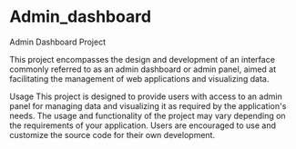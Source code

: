 # Admin_dashboard
Admin Dashboard Project

This project encompasses the design and development of an interface commonly referred to as an admin dashboard or admin panel, aimed at facilitating the management of web applications and visualizing data.

Usage
This project is designed to provide users with access to an admin panel for managing data and visualizing it as required by the application's needs. The usage and functionality of the project may vary depending on the requirements of your application. Users are encouraged to use and customize the source code for their own development.
